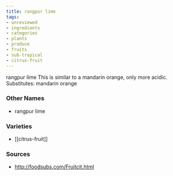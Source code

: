 ```yaml
---
title: rangpur lime
tags:
- unreviewed
- ingredients
- categories
- plants
- produce
- fruits
- sub-tropical
- citrus-fruit
---
```

rangpur lime This is similar to a mandarin orange, only more acidic. Substitutes: mandarin orange

### Other Names

* rangpur lime

### Varieties

* [[citrus-fruit]]

### Sources
* http://foodsubs.com/Fruitcit.html
